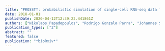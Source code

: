 ```yaml
---
title: "PROSSTT: probabilistic simulation of single-cell RNA-seq data for complex differentiation processes"
date: 2018-01-01
publishDate: 2020-04-12T12:39:22.441861Z
authors: ["Nikolaos Papadopoulos", "Rodrigo Gonzalo Parra", "Johannes Soeding"]
publication_types: ["2"]
abstract: ""
featured: false
publication: "*bioRxiv*"
---
```


